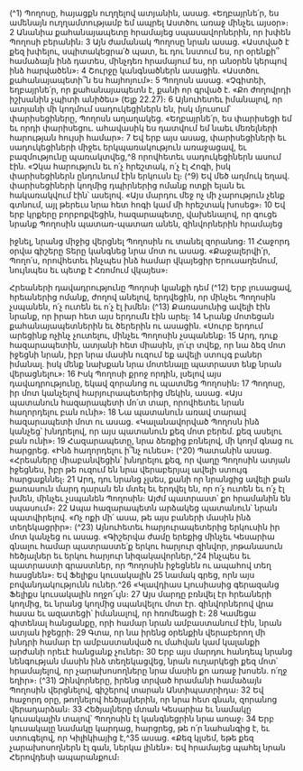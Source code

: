 
(^1) Պողոսը, հայացքն ուղղելով ատյանին, ասաց. «Եղբայրնե՛ր, ես ամենայն ուղղամտությամբ եմ ապրել Աստծու
առաջ մինչեւ այսօր»։ 2 Անանիա քահանայապետը հրամայեց սպասավորներին, որ խփեն Պողոսի բերանին։ 3 Այն
ժամանակ Պողոսը նրան ասաց. «Աստված է քեզ խփելու, սպիտակեցրա՛ծ պատ, եւ դու նստում ես, որ օրենքի՞
համաձայն ինձ դատես, մինչդեռ հրամայում ես, որ անօրեն կերպով ինձ հարվածեն»։ 4 Շուրջը կանգնածներն ասացին.
«Աստծու քահանայապետի՞ն ես հայհոյում»։ 5 Պողոսն ասաց. «Չգիտեի, եղբայրնե՛ր, որ քահանայապետն է, քանի որ
գրված է. «Քո ժողովրդի իշխանին չպիտի անիծես» (Ելք 22.27)։ 6 Այնուհետեւ իմանալով, որ ատյանի մի կողմում
սադուկեցիներն են, իսկ մյուսում՝ փարիսեցիները, Պողոսն աղաղակեց. «Եղբայրնե՛ր, ես փարիսեցի եմ եւ որդի
փարիսեցու. ահավասիկ ես դատվում եմ նաեւ մեռելների հարության հույսի համար»։ 7 Եվ երբ այս ասաց,
փարիսեցիների եւ սադուկեցիների միջեւ երկպառակություն առաջացավ, եւ բազմությունը պառակտվեց,^8 որովհետեւ
սադուկեցիներն ասում էին. «Չկա հարություն եւ ո՛չ հրեշտակ, ո՛չ էլ Հոգի, իսկ փարիսեցիներն ընդունում էին երկուսն էլ։
(^9) Եվ մեծ աղմուկ եղավ. փարիսեցիների կողմից դպիրներից ոմանք ոտքի ելան եւ հակառակվում էին՝ ասելով. «Այս
մարդու մեջ ոչ մի չարություն չենք գտնում, այլ թերեւս նրա հետ հոգի կամ մի հրեշտակ խոսեց»։ 10 Եվ երբ կրքերը
բորբոքվեցին, հազարապետը, վախենալով, որ գուցե նրանք Պողոսին պատառ-պատառ անեն, զինվորներին հրամայեց


իջնել, նրանց միջից վերցնել Պողոսին ու տանել զորանոց։ 11 Հաջորդ օրվա գիշերը Տերը կանգնեց նրա մոտ ու ասաց.
«Քաջալերվի՛ր, Պողո՛ս, որովհետեւ ինչպես ինձ համար վկայեցիր Երուսաղեմում, նույնպես եւ պետք է Հռոմում վկայես»։

Հրեաների դավադրությունը Պողոսի կյանքի դեմ
(^12) Երբ լուսացավ, հրեաներից ոմանք, ժողով անելով, երդվեցին, որ մինչեւ Պողոսին չսպանեն, ո՛չ ուտեն եւ ո՛չ էլ խմեն։
(^13) Քառասունից ավելի էին նրանք, որ իրար հետ այս երդումն էին արել։ 14 Նրանք մոտեցան քահանայապետներին եւ
ծերերին ու ասացին. «Սուրբ երդում արեցինք ոչինչ չուտելու, մինչեւ Պողոսին չսպանենք։ 15 Արդ, դուք հազարապետին,
ատյանի հետ միասին, լո՛ւր տվեք, որ նա ձեզ մոտ իջեցնի նրան, իբր նրա մասին ուզում եք ավելի ստույգ բաներ իմանալ.
իսկ մենք նախքան նրա մոտենալը պատրաստ ենք նրան վերացնելու»։ 16 Իսկ Պողոսի քրոջ որդին, լսելով այս
դավադրությունը, եկավ զորանոց ու պատմեց Պողոսին։ 17 Պողոսը, իր մոտ կանչելով հարյուրապետերից մեկին, ասաց.
«Այս պատանուն հազարապետի մո՛տ տար, որովհետեւ նրան հաղորդելու բան ունի»։ 18 Նա պատանուն առավ տարավ
հազարապետի մոտ ու ասաց. «Կալանավորված Պողոսն ինձ կանչեց՝ խնդրելով, որ այս պատանուն քեզ մոտ բերեմ. քեզ
ասելու բան ունի»։ 19 Հազարապետը, նրա ձեռքից բռնելով, մի կողմ գնաց ու հարցրեց. «Ինձ հաղորդելու ի՞նչ ունես»։
(^20) Պատանին ասաց. «Հրեաները միաբանվեցին՝ խնդրելու քեզ, որ վաղը Պողոսին ատյան իջեցնես, իբր թե ուզում են
նրա վերաբերյալ ավելի ստույգ հարցաքննել։ 21 Արդ, դու նրանց չլսես, քանի որ նրանցից ավելի քան քառասուն մարդ
դարան են մտել եւ երդվել են, որ ո՛չ ուտեն եւ ո՛չ էլ խմեն, մինչեւ չսպանեն Պողոսին։ Այժմ պատրաստ՝ քո հրամանին են
սպասում»։ 22 Ապա հազարապետն արձակեց պատանուն՝ նրան պատվիրելով. «Ոչ ոքի մի՛ ասա, թե այս բաների մասին
ինձ տեղեկացրիր»։
(^23) Այնուհետեւ հարյուրապետերից երկուսին իր մոտ կանչեց ու ասաց. «Գիշերվա ժամը երեքից մինչեւ Կեսարիա
գնալու համար պատրաստե՛ք երկու հարյուր զինվոր, յոթանասուն հեծյալներ եւ երկու հարյուր նիզակավորներ,^24 ինչպես
եւ պատրաստի գրաստներ, որ Պողոսին իջեցնեն ու ապահով տեղ հասցնեն»։ Եվ Ֆելիքս կուսակալին 25 նամակ գրեց,
որն այս բովանդակությունն ուներ.^26 «Կլավդիաս Լյուսիասից գերազանց Ֆելիքս կուսակալին ողջո՜ւյն։ 27 Այս մարդը
բռնվել էր հրեաների կողմից, եւ նրանց կողմից սպանվելու մոտ էր. զինվորներով վրա հասա եւ ազատեցի՝ իմանալով, որ
հռոմեացի է։ 28 Կամեցա գիտենալ հանցանքը, որի համար նրան ամբաստանում էին, նրան ատյան իջեցրի։ 29 Գտա, որ
նա իրենց օրենքին վերաբերող մի խնդրի համար էր ամբաստանված ու մահվան կամ կալանքի արժանի որեւէ հանցանք
չուներ։ 30 Երբ այս մարդու հանդեպ նրանց նենգության մասին ինձ տեղեկացվեց, նրան ուղարկեցի քեզ մոտ՝ հրամայելով,
որ չարախոսողները նրա մասին քո առաջ խոսեն. ո՛ղջ եղիր»։
(^31) Զինվորները, իրենց տրված հրամանի համաձայն Պողոսին վերցնելով, գիշերով տարան Անտիպատրիդա։ 32 Եվ
հաջորդ օրը, թողնելով հեծյալներին, որ նրա հետ գնան, զորանոց վերադարձան։ 33 Հեծյալները մտան Կեսարիա եւ
նամակը կուսակալին տալով՝ Պողոսին էլ կանգնեցրին նրա առաջ։ 34 Երբ կուսակալը նամակը կարդաց, հարցրեց, թե ո՛ր
նահանգից է, եւ ստուգելով, որ Կիլիկիայից է,^35 ասաց. «Քեզ կլսեմ, եթե քեզ չարախոսողներն էլ գան, ներկա լինեն»։ Եվ
հրամայեց պահել նրան Հերովդեսի ապարանքում։
